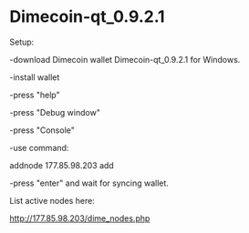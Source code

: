 # Dimecoin-qt_0.9.2.1

Setup:

-download Dimecoin wallet Dimecoin-qt_0.9.2.1  for Windows.

-install wallet

-press "help"

-press "Debug window"

-press "Console"

-use command:

addnode 177.85.98.203 add 

-press "enter" and wait for syncing wallet.

List active nodes here: 

http://177.85.98.203/dime_nodes.php

